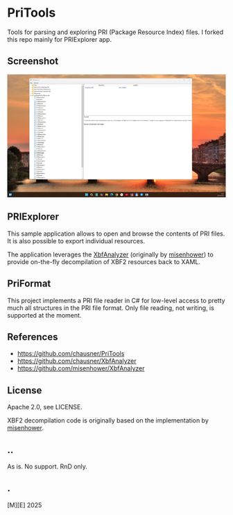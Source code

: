# PriTools

Tools for parsing and exploring PRI (Package Resource Index) files. I forked this repo mainly for PRIExplorer app.

## Screenshot
![W11](Images/screenshot.png)

## PRIExplorer

This sample application allows to open and browse the contents of PRI files.
It is also possible to export individual resources.

The application leverages the [XbfAnalyzer](https://github.com/chausner/XbfAnalyzer)
(originally by [misenhower](https://github.com/misenhower/XbfAnalyzer))
to provide on-the-fly decompilation of XBF2 resources back to XAML.

## PriFormat

This project implements a PRI file reader in C# for low-level access to pretty much all structures in the PRI file format.
Only file reading, not writing, is supported at the moment.

## References
- https://github.com/chausner/PriTools
- https://github.com/chausner/XbfAnalyzer
- https://github.com/misenhower/XbfAnalyzer


## License

Apache 2.0, see LICENSE.

XBF2 decompilation code is originally based on the implementation by [misenhower](https://github.com/misenhower/XbfAnalyzer).

## ..
As is. No support. RnD only.

## .
[M][E] 2025
